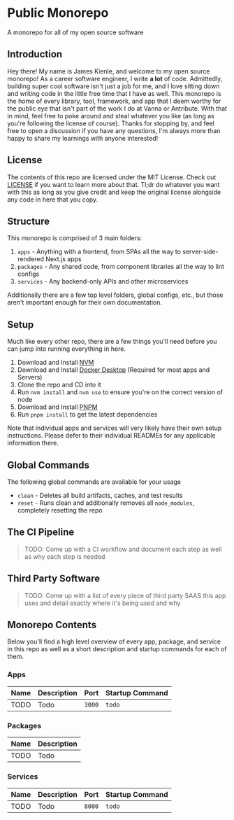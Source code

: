 # Public Monorepo

A monorepo for all of my open source software

## Introduction

Hey there! My name is James Kienle, and welcome to my open source monorepo! As a career software
engineer, I write **a lot** of code. Admittedly, building super cool software isn't just a job for
me, and I love sitting down and writing code in the little free time that I have as well. This
monorepo is the home of every library, tool, framework, and app that I deem worthy for the public
eye that isn't part of the work I do at Vanna or Antribute. With that in mind, feel free to poke
around and steal whatever you like (as long as you're following the license of course). Thanks for
stopping by, and feel free to open a discussion if you have any questions, I'm always more than
happy to share my learnings with anyone interested!

## License

The contents of this repo are licensed under the MIT License. Check out [LICENSE](LICENSE)
if you want to learn more about that. Tl;dr do whatever you want with this as long as you give
credit and keep the original license alongside any code in here that you copy.

## Structure

This monorepo is comprised of 3 main folders:

1. `apps` - Anything with a frontend, from SPAs all the way to server-side-rendered Next.js apps
1. `packages` - Any shared code, from component libraries all the way to lint configs
1. `services` - Any backend-only APIs and other microservices

Additionally there are a few top level folders, global configs, etc., but those aren't important
enough for their own documentation.

## Setup

Much like every other repo, there are a few things you'll need before you can jump into running
everything in here.

1. Download and Install [NVM](https://github.com/nvm-sh/nvm)
1. Download and Install [Docker Desktop](https://www.docker.com/products/docker-desktop/)
   (Required for most apps and Servers)
1. Clone the repo and CD into it
1. Run `nvm install` and `nvm use` to ensure you're on the correct version of node
1. Download and Install [PNPM](https://pnpm.io/)
1. Run `pnpm install` to get the latest dependencies

Note that individual apps and services will very likely have their own setup instructions. Please
defer to their individual READMEs for any applicable information there.

## Global Commands

The following global commands are available for your usage

* `clean` - Deletes all build artifacts, caches, and test results
* `reset` - Runs clean and additionally removes all `node_modules`, completely resetting the repo

## The CI Pipeline

> TODO: Come up with a CI workflow and document each step as well as why each step is needed

## Third Party Software

> TODO: Come up with a list of every piece of third party SAAS this app uses and detail exactly where
  it's being used and why

## Monorepo Contents

Below you'll find a high level overview of every app, package, and service in this repo as well as
a short description and startup commands for each of them.

### Apps

| Name   | Description | Port   | Startup Command |
| ------ | ----------- | ------ | --------------- |
| TODO   | Todo        | `3000` | `todo`          |

### Packages

| Name   | Description |
| ------ | ----------- |
| TODO   | Todo        |

### Services

| Name   | Description | Port   | Startup Command |
| ------ | ----------- | ------ | --------------- |
| TODO   | Todo        | `8000` | `todo`          |
